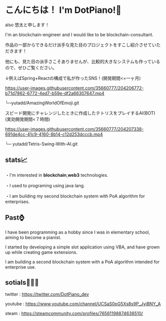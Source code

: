 # こんにちは！ I'm DotPiano!👋

also 悠太と申します！  

I'm an blockchain-engineer and I would like to be blockchain-consultant.

作品の一部からできるだけ派手な見た目のプロジェクトをすこし紹介させていただきます！  

他にも、見た目の派手さこそありませんが、比較的大きなシステムも作っているので、ぜひご覧ください。  

↓例えばSpring+Reactの構成で私が作ったSNS！(開発期間<=一ヶ月)  

https://user-images.githubusercontent.com/35660777/204206772-b71d7862-6772-4ed7-b59e-df2a66307647.mp4

└─yutadd/AmazingWorldOfEmoji.git  

スピード開発にチャレンジしたときに作成したテトリスをプレイするAI(BOT) (実効開発期間<７時間)  

https://user-images.githubusercontent.com/35660777/204207338-691de4cc-41c9-4160-8b14-c12d253dcccb.mp4

└─ yutadd/Tetris-Swing-With-AI.git  

## stats📈  
・I'm interested in **blockchain**,**web3** technologies.  

・I used to programing using java lang.  

・I am building my second blockchain system with PoA algorithm for enterprises.
  
## Past⌚  
I have been programming as a hobby since I was in elementary school, aiming to become a pianist.  

I started by developing a simple slot application using VBA, and have grown up while creating game extensions.  

I am building a second blockchain system with a PoA algorithm intended for enterprise use.

## sotials🧑‍🤝‍🧑

twitter : https://twitter.com/DotPiano_dev  

youtube : https://www.youtube.com/channel/UCSaS0pG5Xs8s9P_JyjBNY_A  

steam   : https://steamcommunity.com/profiles/76561198874638510/  
